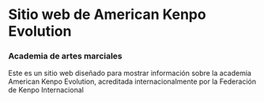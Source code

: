 # Sitio web de American Kenpo Evolution
### Academia de artes marciales

Este es un sitio web diseñado para mostrar información sobre la academia American Kenpo Evolution, acreditada internacionalmente por la Federación de Kenpo Internacional 
